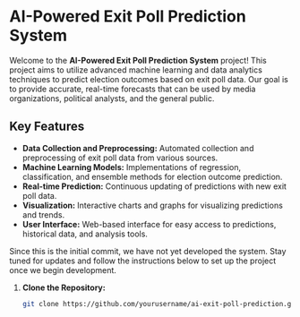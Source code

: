 # AI-Powered Exit Poll Prediction System

Welcome to the **AI-Powered Exit Poll Prediction System** project! This project aims to utilize advanced machine learning and data analytics techniques to predict election outcomes based on exit poll data. Our goal is to provide accurate, real-time forecasts that can be used by media organizations, political analysts, and the general public.

## Key Features

- **Data Collection and Preprocessing:** Automated collection and preprocessing of exit poll data from various sources.
- **Machine Learning Models:** Implementations of regression, classification, and ensemble methods for election outcome prediction.
- **Real-time Prediction:** Continuous updating of predictions with new exit poll data.
- **Visualization:** Interactive charts and graphs for visualizing predictions and trends.
- **User Interface:** Web-based interface for easy access to predictions, historical data, and analysis tools.

Since this is the initial commit, we have not yet developed the system. Stay tuned for updates and follow the instructions below to set up the project once we begin development.

1. **Clone the Repository:**
   ```bash
   git clone https://github.com/yourusername/ai-exit-poll-prediction.git
